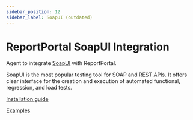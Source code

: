 ```yaml
---
sidebar_position: 12
sidebar_label: SoapUI (outdated)
---
```


# ReportPortal SoapUI Integration

Agent to integrate [SoapUI](https://www.soapui.org/) with ReportPortal.

SoapUI is the most popular testing tool for SOAP and REST APIs. It offers clear interface for the creation and execution of automated functional, regression, and load tests.

[Installation guide](https://github.com/reportportal/agent-java-soapui#readme)

[Examples](https://github.com/reportportal/examples-java/tree/master/example-soapui/project)
